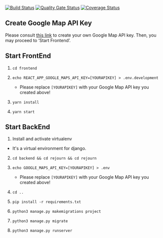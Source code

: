 [![Build Status](https://travis-ci.com/swsnu/swpp2021-team1.svg?branch=master)](https://app.travis-ci.com/swsnu/swpp2021-team1)
[![Quality Gate Status](https://sonarcloud.io/api/project_badges/measure?project=swsnu_swpp2021-team1&metric=alert_status)](https://sonarcloud.io/dashboard?id=swsnu_swpp2021-team1)
[![Coverage Status](https://coveralls.io/repos/github/swsnu/swpp2021-team1/badge.svg?branch=master)](https://coveralls.io/github/swsnu/swpp2021-team1?branch=master)

## Create Google Map API Key

Please consult [this link](https://developers.google.com/maps/documentation/javascript/get-api-key#creating-api-keys) to create your own Google Map API key. Then, you may proceed to ‘Start Frontend’.

## Start FrontEnd

1. `cd frontend`
2. `echo REACT_APP_GOOGLE_MAPS_API_KEY=[YOURAPIKEY] > .env.development `
   - Please replace `[YOURAPIKEY]` with your Google Map API key you created above!

3. `yarn install`

4. `yarn start`

## Start BackEnd

1. Install and activate virtualenv
 - It's a virtual environment for django.

2. `cd backend && cd rejourn && cd rejourn`

3. `echo GOOGLE_MAPS_API_KEY=[YOURAPIKEY] > .env `
   - Please replace `[YOURAPIKEY]` with your Google Map API key you created above!

4. `cd ..`

5. `pip install -r requirements.txt`

6. `python3 manage.py makemigrations project`

7. `python3 manage.py migrate`

8. `python3 manage.py runserver`

